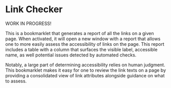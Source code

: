 # Link Checker

WORK IN PROGRESS!

This is a bookmarklet that generates a report of all the links on a given page. When activated, it will open a new window with a report that allows one to more easily assess the accessibility of links on the page. This report includes a table with a column that surfaces the visible label, accessible name, as well potential issues detected by automated checks.

Notably, a large part of determining accessibility relies on human judgment. This bookmarklet makes it easy for one to review the link texts on a page by providing a consolidated view of link attributes alongside guidance on what to assess.
